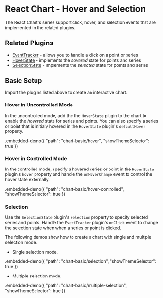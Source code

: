 # React Chart - Hover and Selection

The React Chart's series support click, hover, and selection events that are implemented in the related plugins.

## Related Plugins

- [EventTracker](../reference/event-tracker.md) - allows you to handle a click on a point or series
- [HoverState](../reference/hover-state.md) - implements the *hovered* state for points and series
- [SelectionState](../reference/selection-state.md) -  implements the *selected* state for points and series

## Basic Setup

Import the plugins listed above to create an interactive chart.

### Hover in Uncontrolled Mode

In the uncontrolled mode, add the the `HoverState` plugin to the chart to enable the *hovered* state for series and points. You can also specify a series or point that is initialy hovered in the `HoverState` plugin's `defaultHover` property.

.embedded-demo({ "path": "chart-basic/hover", "showThemeSelector": true })

### Hover in Controlled Mode

In the controlled mode, specify a hovered series or point in the `HoverState` plugin's `hover` property and handle the `onHoverChange` event to control the hover state externally.

.embedded-demo({ "path": "chart-basic/hover-controlled", "showThemeSelector": true })

### Selection

Use the `SelectionState` plugin's `selection` property to specify selected series and points. Handle the `EventTracker` plugin's `onClick` event to change the selection state when when a series or point is clicked.

The following demos show how to create a chart with single and multiple selection mode.

- Single selection mode.

.embedded-demo({ "path": "chart-basic/selection", "showThemeSelector": true })

- Multiple selection mode.

.embedded-demo({ "path": "chart-basic/multiple-selection", "showThemeSelector": true })
